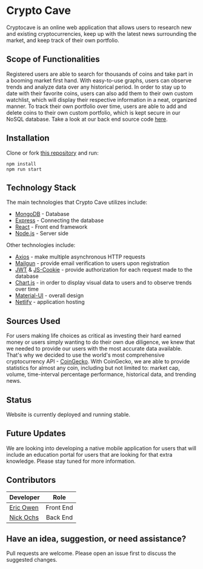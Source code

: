 # Crypto Cave

Cryptocave is an online web application that allows users to research new and existing cryptocurrencies, keep up with the latest news surrounding the market, and keep track of their own portfolio.

## Scope of Functionalities
Registered users are able to search for thousands of coins and take part in a booming market first hand. With easy-to-use graphs, users can observe trends and analyze data over any historical period. In order to stay up to date with their favorite coins, users can also add them to their own custom watchlist, which will display their respective information in a neat, organized manner. To track their own portfolio over time, users are able to add and delete coins to their own custom portfolio, which is kept secure in our NoSQL database. Take a look at our back end source code [here](https://github.com/n-ochs/cryptocave-backend).

## Installation

Clone or fork [this repository](https://github.com/n-ochs/cryptocave) and run:

```
npm install
npm run start
```

## Technology Stack
The main technologies that Crypto Cave utilizes include: 
* [MongoDB](https://www.mongodb.com/) - Database
* [Express](https://expressjs.com/) - Connecting the database
* [React](https://reactjs.org/) - Front end framework
* [Node.js](https://nodejs.org/en/) - Server side

Other technologies include:

* [Axios](https://github.com/axios/axios) - make multiple asynchronous HTTP requests
* [Mailgun](https://www.mailgun.com/) - provide email verification to users upon registration
* [JWT](https://jwt.io/) & [JS-Cookie](https://github.com/js-cookie/js-cookie) - provide authorization for each request made to the database
* [Chart.js](https://www.chartjs.org/) - in order to display visual data to users and to observe trends over time
* [Material-UI](https://material-ui.com/) - overall design
* [Netlify](https://www.netlify.com/) - application hosting

## Sources Used
For users making life choices as critical as investing their hard earned money or users simply wanting to do their own due diligence, we knew that we needed to provide our users with the most accurate data available. That's why we decided to use the world's most comprehensive cryptocurrency API - [CoinGecko](https://www.coingecko.com/en/api). With CoinGecko, we are able to provide statistics for almost any coin, including but not limited to: market cap, volume, time-interval percentage performance, historical data, and trending news.

## Status
Website is currently deployed and running stable.

## Future Updates
We are looking into developing a native mobile application for users that will include an education portal for users that are looking for that extra knowledge. Please stay tuned for more information.

## Contributors
| Developer                                      | Role        |
| :--------------------------------------------- | :----------:|
| [Eric Owen](https://github.com/eric-owen)      | Front End   |
| [Nick Ochs](https://github.com/n-ochs)         | Back End    |

## Have an idea, suggestion, or need assistance?
Pull requests are welcome. Please open an issue first to discuss the suggested changes.